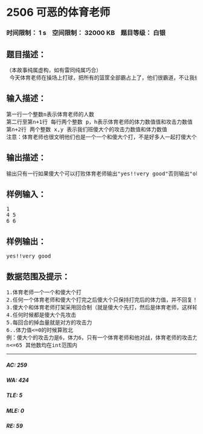 # 2506 可恶的体育老师   
### 时间限制： 1 s&nbsp;&nbsp;&nbsp;&nbsp;空间限制： 32000 KB&nbsp;&nbsp;&nbsp;&nbsp;题目等级： 白银  
## 题目描述：  

<pre>
（本故事纯属虚构，如有雷同纯属巧合）  
 今天体育老师在操场上打球，把所有的篮筐全部霸占上了，他们很霸道，不让我们打球，没办法我们只能看他们打球了。这时我们班的傻大个来了，想为我们打抱不平，要和体育老师一决高下，他向体育老师发起了挑战！我们都为傻大个捏了把汗，他究竟能不能胜利呢？让我们为他算算吧！
</pre>
  
  
## 输入描述：  

<pre>
第一行一个整数n表示体育老师的人数  
第二行至第n+1行 每行两个整数 p，h表示体育老师的体力数值值和攻击力数值  
第n+2行 两个整数 x,y 表示我们班傻大个的攻击力数值和体力数值  
注意：体育老师也很文明他们也是一个一个和傻大个打，不是好多人一起打傻大个
</pre>
  
  
## 输出描述：  

<pre>
输出只有一行如果傻大个可以打败体育老师输出"yes!!very good"否则输出"oh shit!"
</pre>
  
  
## 样例输入：  

<pre>
1  
4 5  
6 6
</pre>
  
  
## 样例输出：  

<pre>
yes!!very good
</pre>
  
  
## 数据范围及提示：  

<pre>
1.体育老师一个一个和傻大个打  
2.任何一个体育老师和傻大个打完之后傻大个只保持打完后的体力值，并不回复！  
3.傻大个和体育老师打架采用回合制（就是傻大个先打，然后是体育老师，这样轮流下去，直到有一方败北）  
4.任何时候都是傻大个先攻击  
5.每回合的掉血量就是对方的攻击力  
6..体力值<=0的时候算败北  
例：傻大个的攻击力是6，体力6，只有一个体育老师和他对战，体育老师的攻击力是5，体力是4，傻大个先手，他攻击力直接把体育老师体力打成-2，傻大个胜，所以输出yes!!very good  
n<=65 其他数均在int范围内
</pre>
  
  
***  

##### AC: 259  
##### WA: 424  
##### TLE: 5  
##### MLE: 0  
##### RE: 59  
